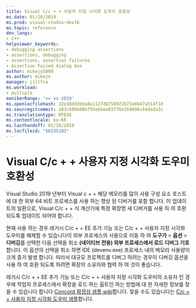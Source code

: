 ```yaml
---
title: Visual C/c + + 사용자 지정 시각화 도우미 호환성
ms.date: 01/28/2019
ms.prod: visual-studio-dev16
ms.topic: reference
dev_langs:
- C++
helpviewer_keywords:
- debugging assertions
- assertions, debugging
- assertions, assertion failures
- Assertion Failed dialog box
author: mikejo5000
ms.author: mikejo
manager: jillfra
ms.workload:
- multiple
monikerRange: '>= vs-2019'
ms.openlocfilehash: 32e38dd3bba8a1127d8756972b73e8b47a514f1b
ms.sourcegitcommit: a83c60bb00bf95e6bea037f0e1b9696c64deda3c
ms.translationtype: MTE95
ms.contentlocale: ko-KR
ms.lasthandoff: 02/18/2019
ms.locfileid: "56335183"
---
```

# <a name="visual-cc-custom-visualizer-compatibility"></a>Visual C/c + + 사용자 지정 시각화 도우미 호환성

Visual Studio 2019 년부터 Visual c + + 해당 메모리를 많이 사용 구성 요소 호스트에 대 한 외부 64 비트 프로세스를 사용 하는 향상 된 디버거를 포함 합니다. 이 업데이트의 일환으로, Visual C/c + + 식 계산기에 특정 확장명 새 디버거를 사용 하 여 호환 되도록 업데이트 되어야 합니다.

현재 사용 하는 경우 레거시 C/c + + EE 추가 기능 또는 C/c + + 사용자 지정 시각화 도우미를 해제할 수 있습니다이 외부 프로세스의 사용으로 이동 하 여 **도구가** > **옵션**  >   **디버깅**를 선택한 다음 선택을 취소 **(네이티브 전용) 외부 프로세스에서 로드 디버그 기호**합니다. 이 옵션의 선택을 취소 하면 IDE (devenv.exe) 프로세스 내의 메모리 사용량이 크게 증가 발생 합니다. 따라서 대규모 프로젝트를 디버그 하려는 경우이 디버깅 옵션을 사용 하 여 호환 되도록 하려면 확장의 소유자와 협력 하 여 것이 좋습니다.

레거시 C/c + + EE 추가 기능 또는 C/c + + 사용자 지정 시각화 도우미의 소유자 인 경우에 작업자 프로세스에서 확장을 로드 하는 옵트인 하는 방법에 대 한 자세한 정보를 찾을 수 있습니다 합니다 [Concord 확장성 샘플 wiki](https://github.com/Microsoft/ConcordExtensibilitySamples/wiki/Worker-Process-Remoting)합니다. 찾을 수도 있습니다는 [C/c + + 사용자 지정 시각화 도우미 샘플](https://github.com/Microsoft/ConcordExtensibilitySamples/tree/master/CppCustomVisualizer)합니다.